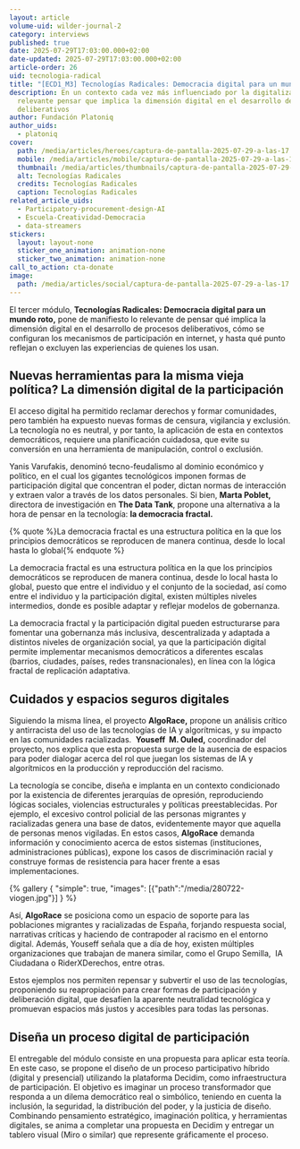 ```yaml
---
layout: article
volume-uid: wilder-journal-2
category: interviews
published: true
date: 2025-07-29T17:03:00.000+02:00
date-updated: 2025-07-29T17:03:00.000+02:00
article-order: 26
uid: tecnologia-radical
title: "[ECD1_M3] Tecnologías Radicales: Democracia digital para un mundo roto"
description: En un contexto cada vez más influenciado por la digitalización, es
  relevante pensar que implica la dimensión digital en el desarrollo de procesos
  deliberativos
author: Fundación Platoniq
author_uids:
  - platoniq
cover:
  path: /media/articles/heroes/captura-de-pantalla-2025-07-29-a-las-17.08.18.png
  mobile: /media/articles/mobile/captura-de-pantalla-2025-07-29-a-las-17.08.18.png
  thumbnail: /media/articles/thumbnails/captura-de-pantalla-2025-07-29-a-las-17.08.18.png
  alt: Tecnologías Radicales
  credits: Tecnologías Radicales
  caption: Tecnologías Radicales
related_article_uids:
  - Participatory-procurement-design-AI
  - Escuela-Creatividad-Democracia
  - data-streamers
stickers:
  layout: layout-none
  sticker_one_animation: animation-none
  sticker_two_animation: animation-none
call_to_action: cta-donate
image:
  path: /media/articles/social/captura-de-pantalla-2025-07-29-a-las-17.08.18.png
---
```

El tercer módulo, **Tecnologías Radicales: Democracia digital para un mundo roto,** pone de manifiesto lo relevante de pensar qué implica la dimensión digital en el desarrollo de procesos deliberativos, cómo se configuran los mecanismos de participación en internet, y hasta qué punto reflejan o excluyen las experiencias de quienes los usan.

## **Nuevas herramientas para la misma vieja política? La dimensión digital de la participación**

El acceso digital ha permitido reclamar derechos y formar comunidades, pero también ha expuesto nuevas formas de censura, vigilancia y exclusión. La tecnología no es neutral, y por tanto, la aplicación de esta en contextos democráticos, requiere una planificación cuidadosa, que evite su conversión en una herramienta de manipulación, control o exclusión.

Yanis Varufakis, denominó tecno-feudalismo al dominio económico y político, en el cual los gigantes tecnológicos imponen formas de participación digital que concentran el poder, dictan normas de interacción y extraen valor a través de los datos personales. Si bien, **Marta Poblet,** directora de investigación en **The Data Tank**, propone una alternativa a la hora de pensar en la tecnología: **la democracia fractal.** 

{% quote %}La democracia fractal es una estructura política en la que los principios democráticos se reproducen de manera continua, desde lo local hasta lo global{% endquote %}

La democracia fractal es una estructura política en la que los principios democráticos se reproducen de manera continua, desde lo local hasta lo global, puesto que entre el individuo y el conjunto de la sociedad, así como entre el individuo y la participación digital, existen múltiples niveles intermedios, donde es posible adaptar y reflejar modelos de gobernanza.

La democracia fractal y la participación digital pueden estructurarse para fomentar una gobernanza más inclusiva, descentralizada y adaptada a distintos niveles de organización social, ya que la participación digital permite implementar mecanismos democráticos a diferentes escalas (barrios, ciudades, países, redes transnacionales), en línea con la lógica fractal de replicación adaptativa.

## **Cuidados y espacios seguros digitales**

Siguiendo la misma línea, el proyecto **AlgoRace,** propone un análisis crítico y antirracista del uso de las tecnologías de IA y algorítmicas, y su impacto en las comunidades racializadas.  **Youseff  M. Ouled,** coordinador del proyecto, nos explica que esta propuesta surge de la ausencia de espacios para poder dialogar acerca del rol que juegan los sistemas de IA y algorítmicos en la producción y reproducción del racismo. 

La tecnología se concibe, diseña e implanta en un contexto condicionado por la existencia de diferentes jerarquías de opresión, reproduciendo lógicas sociales, violencias estructurales y políticas preestablecidas. Por ejemplo, el excesivo control policial de las personas migrantes y racializadas genera una base de datos, evidentemente mayor que aquella de personas menos vigiladas. En estos casos, **AlgoRace** demanda información y conocimiento acerca de estos sistemas (instituciones, administraciones públicas), expone los casos de discriminación racial y construye formas de resistencia para hacer frente a esas implementaciones.

{% gallery { "simple": true, "images": [{"path":"/media/280722-viogen.jpg"}] } %}

Así, **AlgoRace** se posiciona como un espacio de soporte para las poblaciones migrantes y racializadas de España, forjando respuesta social, narrativas críticas y haciendo de contrapoder al racismo en el entorno digital. Además, Youseff señala que a día de hoy, existen múltiples organizaciones que trabajan de manera similar, como el Grupo Semilla,  IA Ciudadana o RiderXDerechos, entre otras.

Estos ejemplos nos permiten repensar y subvertir el uso de las tecnologías, proponiendo su reapropiación para crear formas de participación y deliberación digital, que desafíen la aparente neutralidad tecnológica y promuevan espacios más justos y accesibles para todas las personas.

## **Diseña un proceso digital de participación**

El entregable del módulo consiste en una propuesta para aplicar esta teoría. En este caso, se propone el diseño de un proceso participativo híbrido (digital y presencial) utilizando la plataforma Decidim, como infraestructura de participación. El objetivo es imaginar un proceso transformador que responda a un dilema democrático real o simbólico, teniendo en cuenta la inclusión, la seguridad, la distribución del poder, y la justicia de diseño. Combinando pensamiento estratégico, imaginación política, y herramientas digitales, se anima a completar una propuesta en Decidim y entregar un tablero visual (Miro o similar) que represente gráficamente el proceso.
